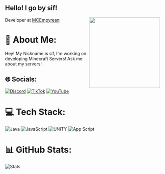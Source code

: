 <h2> Hello! I go by sif!</h2>
<img align='right' src="https://i.ibb.co/BKwyfZq/minecraft-head-in-a-cirlce.png" width="230">
<p>Developer at <a href="discord.mcempyrean.net">MCEmpyrean</a>
</em></p>

# 💫 About Me:
Hey! My Nickname is sif, I'm working on developing Minecraft Servers! Ask me about my servers!

## 🌐 Socials:
[![Discord](https://img.shields.io/badge/Discord-%237289DA.svg?logo=discord&logoColor=white)](https://discord.gg/ttps://discordapp.com/users/817173878551609405) [![TikTok](https://img.shields.io/badge/TikTok-%23000000.svg?logo=TikTok&logoColor=white)](https://tiktok.com/@tiktok37) [![YouTube](https://img.shields.io/badge/YouTube-%23FF0000.svg?logo=YouTube&logoColor=white)](https://youtube.com/@UCH4-25seqUh7nGPm-JkGSaQ) 

# 💻 Tech Stack:
![Java](https://img.shields.io/badge/java-%23ED8B00.svg?style=for-the-badge&logo=java&logoColor=white) ![JavaScript](https://img.shields.io/badge/javascript-%23323330.svg?style=for-the-badge&logo=javascript&logoColor=%23F7DF1E) ![UNITY](https://img.shields.io/badge/Unity-%2320232a.svg?style=for-the-badge&logo=unity&logoColor=white) ![App Script](https://img.shields.io/badge/App%20Script-white?style=for-the-badge&logo=googleappsscript)

# 📊 GitHub Stats:
![Stats](https://github-readme-stats.vercel.app/api?username=iamsif&theme=dark&hide_border=false&include_all_commits=true&count_private=true)<br/>

```
